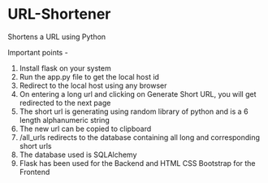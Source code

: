 # URL-Shortener

Shortens a URL using Python

Important points -
1. Install flask on your system
2. Run the app.py file to get the local host id
3. Redirect to the local host using any browser
4. On entering a long url and clicking on Generate Short URL, you will get redirected to the next page
5. The short url is generating using random library of python and is a 6 length alphanumeric string
6. The new url can be copied to clipboard
7. /all_urls redirects to the database containing all long and corresponding short urls
8. The database used is SQLAlchemy
9. Flask has been used for the Backend and HTML CSS Bootstrap for the Frontend
